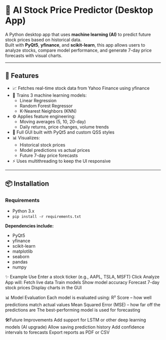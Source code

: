 # 🔮 AI Stock Price Predictor (Desktop App)

A Python desktop app that uses **machine learning (AI)** to predict future stock prices based on historical data.  
Built with **PyQt5**, **yfinance**, and **scikit-learn**, this app allows users to analyze stocks, compare model performance, and generate 7-day price forecasts with visual charts.

---

## 🚀 Features

- 📈 Fetches real-time stock data from Yahoo Finance using yfinance
- 🧠 Trains 3 machine learning models:
  - Linear Regression
  - Random Forest Regressor
  - K-Nearest Neighbors (KNN)
- ⚙️ Applies feature engineering:
  - Moving averages (5, 10, 20-day)
  - Daily returns, price changes, volume trends
- 🎨 Full GUI built with PyQt5 and custom QSS styles
- 📊 Visualizes:
  - Historical stock prices
  - Model predictions vs actual prices
  - Future 7-day price forecasts
- ⚡ Uses multithreading to keep the UI responsive

---

## 📦 Installation

### Requirements

- Python 3.x
- `pip install -r requirements.txt`

**Dependencies include:**

- PyQt5  
- yfinance  
- scikit-learn  
- matplotlib  
- seaborn  
- pandas  
- numpy


✨ Example Use
Enter a stock ticker (e.g., AAPL, TSLA, MSFT)
Click Analyze
App will:
  Fetch live data
  Train models
  Show model accuracy
  Forecast 7-day stock prices
  Display charts in the GUI


📊 Model Evaluation
Each model is evaluated using:
  R² Score – how well predictions match actual values
  Mean Squared Error (MSE) – how far off the predictions are
  The best-performing model is used for forecasting

🛠️Future Improvements
  Add support for LSTM or other deep learning models (AI upgrade)
  Allow saving prediction history
  Add confidence intervals to forecasts
  Export reports as PDF or CSV